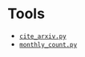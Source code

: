 ---
---
# Tools

* [`cite_arxiv.py`](https://github.com/real-ai/realai.org/blob/master/tools/cite_arxiv.py)
* [`monthly_count.py`](https://github.com/real-ai/realai.org/blob/master/tools/monthly_count.py)

